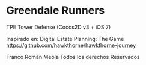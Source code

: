 Greendale Runners
=================

TPE Tower Defense (Cocos2D v3 + iOS 7)

Inspirado en: Digital Estate Planning: The Game 
https://github.com/hawkthorne/hawkthorne-journey

Franco Román Meola
Todos los derechos Reservados